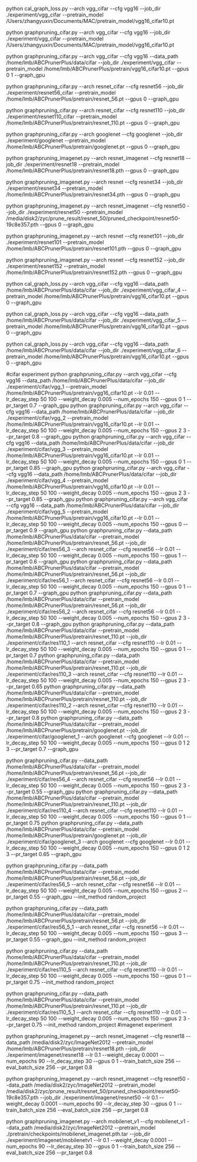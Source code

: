 python cal_graph_loss.py --arch vgg_cifar --cfg vgg16 --job_dir ./experiment/vgg_cifar --pretrain_model /Users/zhangyuxin/Documents/MAC/pretrain_model/vgg16_cifar10.pt

python graphpruning_cifar.py --arch vgg_cifar --cfg vgg16 --job_dir ./experiment/vgg_cifar --pretrain_model /Users/zhangyuxin/Documents/MAC/pretrain_model/vgg16_cifar10.pt

python graphpruning_cifar.py --arch vgg_cifar --cfg vgg16 --data_path /home/lmb/ABCPrunerPlus/data/cifar --job_dir ./experiment/vgg_cifar --pretrain_model /home/lmb/ABCPrunerPlus/pretrain/vgg16_cifar10.pt --gpus 0 1 --graph_gpu

python graphpruning_cifar.py --arch resnet_cifar --cfg resnet56 --job_dir ./experiment/resnet56_cifar --pretrain_model /home/lmb/ABCPrunerPlus/pretrain/resnet_56.pt --gpus 0 --graph_gpu

python graphpruning_cifar.py --arch resnet_cifar --cfg resnet110 --job_dir ./experiment/resnet110_cifar --pretrain_model /home/lmb/ABCPrunerPlus/pretrain/resnet_110.pt --gpus 0 --graph_gpu

python graphpruning_cifar.py --arch googlenet --cfg googlenet --job_dir ./experiment/googlenet --pretrain_model /home/lmb/ABCPrunerPlus/pretrain/googlenet.pt --gpus 0 --graph_gpu 


python graphpruning_imagenet.py --arch resnet_imagenet --cfg resnet18 --job_dir ./experiment/resnet18 --pretrain_model /home/lmb/ABCPrunerPlus/pretrain/resnet18.pth --gpus 0 --graph_gpu 

python graphpruning_imagenet.py --arch resnet --cfg resnet34 --job_dir ./experiment/resnet34 --pretrain_model /home/lmb/ABCPrunerPlus/pretrain/resnet34.pth --gpus 0 --graph_gpu 

python graphpruning_imagenet.py --arch resnet_imagenet --cfg resnet50 --job_dir ./experiment/resnet50 --pretrain_model /media/disk2/zyc/prune_result/resnet_50/pruned_checkpoint/resnet50-19c8e357.pth --gpus 0 --graph_gpu 

python graphpruning_imagenet.py --arch resnet --cfg resnet101 --job_dir ./experiment/resnet101 --pretrain_model /home/lmb/ABCPrunerPlus/pretrain/resnet101.pth --gpus 0 --graph_gpu 

python graphpruning_imagenet.py --arch resnet --cfg resnet152 --job_dir ./experiment/resnet152 --pretrain_model /home/lmb/ABCPrunerPlus/pretrain/resnet152.pth --gpus 0 --graph_gpu 


python cal_graph_loss.py --arch vgg_cifar --cfg vgg16 --data_path /home/lmb/ABCPrunerPlus/data/cifar --job_dir ./experiment/vgg_cifar_4 --pretrain_model /home/lmb/ABCPrunerPlus/pretrain/vgg16_cifar10.pt --gpus 0 --graph_gpu

python cal_graph_loss.py --arch vgg_cifar --cfg vgg16 --data_path /home/lmb/ABCPrunerPlus/data/cifar --job_dir ./experiment/vgg_cifar_5 --pretrain_model /home/lmb/ABCPrunerPlus/pretrain/vgg16_cifar10.pt --gpus 0 --graph_gpu

python cal_graph_loss.py --arch vgg_cifar --cfg vgg16 --data_path /home/lmb/ABCPrunerPlus/data/cifar --job_dir ./experiment/vgg_cifar_6 --pretrain_model /home/lmb/ABCPrunerPlus/pretrain/vgg16_cifar10.pt --gpus 0 --graph_gpu

#cifar experiment
python graphpruning_cifar.py --arch vgg_cifar --cfg vgg16 --data_path /home/lmb/ABCPrunerPlus/data/cifar --job_dir ./experiment/cifar/vgg_1 --pretrain_model /home/lmb/ABCPrunerPlus/pretrain/vgg16_cifar10.pt --lr 0.01 --lr_decay_step 50 100 --weight_decay 0.005  --num_epochs 150 --gpus 0 1 --pr_target 0.7 --graph_gpu
python graphpruning_cifar.py --arch vgg_cifar --cfg vgg16 --data_path /home/lmb/ABCPrunerPlus/data/cifar --job_dir ./experiment/cifar/vgg_2 --pretrain_model /home/lmb/ABCPrunerPlus/pretrain/vgg16_cifar10.pt --lr 0.01 --lr_decay_step 50 100 --weight_decay 0.005  --num_epochs 150 --gpus 2 3 --pr_target 0.8 --graph_gpu
python graphpruning_cifar.py --arch vgg_cifar --cfg vgg16 --data_path /home/lmb/ABCPrunerPlus/data/cifar --job_dir ./experiment/cifar/vgg_3 --pretrain_model /home/lmb/ABCPrunerPlus/pretrain/vgg16_cifar10.pt --lr 0.01 --lr_decay_step 50 100 --weight_decay 0.005  --num_epochs 150 --gpus 0 1 --pr_target 0.85 --graph_gpu
python graphpruning_cifar.py --arch vgg_cifar --cfg vgg16 --data_path /home/lmb/ABCPrunerPlus/data/cifar --job_dir ./experiment/cifar/vgg_4 --pretrain_model /home/lmb/ABCPrunerPlus/pretrain/vgg16_cifar10.pt --lr 0.01 --lr_decay_step 50 100 --weight_decay 0.005  --num_epochs 150 --gpus 2 3 --pr_target 0.85 --graph_gpu
python graphpruning_cifar.py --arch vgg_cifar --cfg vgg16 --data_path /home/lmb/ABCPrunerPlus/data/cifar --job_dir ./experiment/cifar/vgg_5 --pretrain_model /home/lmb/ABCPrunerPlus/pretrain/vgg16_cifar10.pt --lr 0.01 --lr_decay_step 50 100 --weight_decay 0.005  --num_epochs 150 --gpus 0 --pr_target 0.9 --graph_gpu
python graphpruning_cifar.py --data_path /home/lmb/ABCPrunerPlus/data/cifar --pretrain_model /home/lmb/ABCPrunerPlus/pretrain/resnet_56.pt  --job_dir ./experiment/cifar/res56_3 --arch resnet_cifar --cfg resnet56 --lr 0.01 --lr_decay_step 50 100 --weight_decay 0.005  --num_epochs 150 --gpus 1 --pr_target 0.6 --graph_gpu
python graphpruning_cifar.py --data_path /home/lmb/ABCPrunerPlus/data/cifar --pretrain_model /home/lmb/ABCPrunerPlus/pretrain/resnet_56.pt  --job_dir ./experiment/cifar/res56_1 --arch resnet_cifar --cfg resnet56 --lr 0.01 --lr_decay_step 50 100 --weight_decay 0.005  --num_epochs 150 --gpus 0 1 --pr_target 0.7 --graph_gpu
python graphpruning_cifar.py --data_path /home/lmb/ABCPrunerPlus/data/cifar --pretrain_model /home/lmb/ABCPrunerPlus/pretrain/resnet_56.pt  --job_dir ./experiment/cifar/res56_2 --arch resnet_cifar --cfg resnet56 --lr 0.01 --lr_decay_step 50 100 --weight_decay 0.005  --num_epochs 150 --gpus 2 3 --pr_target 0.8 --graph_gpu
python graphpruning_cifar.py --data_path /home/lmb/ABCPrunerPlus/data/cifar --pretrain_model /home/lmb/ABCPrunerPlus/pretrain/resnet_110.pt  --job_dir ./experiment/cifar/res110_1 --arch resnet_cifar --cfg resnet110 --lr 0.01 --lr_decay_step 50 100 --weight_decay 0.005  --num_epochs 150 --gpus 0 1 --pr_target 0.7
python graphpruning_cifar.py --data_path /home/lmb/ABCPrunerPlus/data/cifar --pretrain_model /home/lmb/ABCPrunerPlus/pretrain/resnet_110.pt  --job_dir ./experiment/cifar/res110_3 --arch resnet_cifar --cfg resnet110 --lr 0.01 --lr_decay_step 50 100 --weight_decay 0.005  --num_epochs 150 --gpus 2 3 --pr_target 0.65
python graphpruning_cifar.py --data_path /home/lmb/ABCPrunerPlus/data/cifar --pretrain_model /home/lmb/ABCPrunerPlus/pretrain/resnet_110.pt  --job_dir ./experiment/cifar/res110_2 --arch resnet_cifar --cfg resnet110 --lr 0.01 --lr_decay_step 50 100 --weight_decay 0.005  --num_epochs 150 --gpus 2 3 --pr_target 0.8
python graphpruning_cifar.py --data_path /home/lmb/ABCPrunerPlus/data/cifar --pretrain_model /home/lmb/ABCPrunerPlus/pretrain/googlenet.pt  --job_dir ./experiment/cifar/googlenet_1 --arch googlenet --cfg googlenet --lr 0.01 --lr_decay_step 50 100 --weight_decay 0.005  --num_epochs 150 --gpus 0 1 2 3 --pr_target 0.7 --graph_gpu

python graphpruning_cifar.py --data_path /home/lmb/ABCPrunerPlus/data/cifar --pretrain_model /home/lmb/ABCPrunerPlus/pretrain/resnet_56.pt  --job_dir ./experiment/cifar/res56_4 --arch resnet_cifar --cfg resnet56 --lr 0.01 --lr_decay_step 50 100 --weight_decay 0.005  --num_epochs 150 --gpus 2 3 --pr_target 0.55 --graph_gpu
python graphpruning_cifar.py --data_path /home/lmb/ABCPrunerPlus/data/cifar --pretrain_model /home/lmb/ABCPrunerPlus/pretrain/resnet_110.pt  --job_dir ./experiment/cifar/res110_4 --arch resnet_cifar --cfg resnet110 --lr 0.01 --lr_decay_step 50 100 --weight_decay 0.005  --num_epochs 150 --gpus 0 1 --pr_target 0.75
python graphpruning_cifar.py --data_path /home/lmb/ABCPrunerPlus/data/cifar --pretrain_model /home/lmb/ABCPrunerPlus/pretrain/googlenet.pt  --job_dir ./experiment/cifar/googlenet_3 --arch googlenet --cfg googlenet --lr 0.01 --lr_decay_step 50 100 --weight_decay 0.005  --num_epochs 150 --gpus 0 1 2 3 --pr_target 0.65 --graph_gpu

python graphpruning_cifar.py --data_path /home/lmb/ABCPrunerPlus/data/cifar --pretrain_model /home/lmb/ABCPrunerPlus/pretrain/resnet_56.pt  --job_dir ./experiment/cifar/res56_5 --arch resnet_cifar --cfg resnet56 --lr 0.01 --lr_decay_step 50 100 --weight_decay 0.005  --num_epochs 150 --gpus 2 --pr_target 0.55 --graph_gpu --init_method random_project

python graphpruning_cifar.py --data_path /home/lmb/ABCPrunerPlus/data/cifar --pretrain_model /home/lmb/ABCPrunerPlus/pretrain/resnet_56.pt  --job_dir ./experiment/cifar/res56_5_1 --arch resnet_cifar --cfg resnet56 --lr 0.01 --lr_decay_step 50 100 --weight_decay 0.005  --num_epochs 150 --gpus 3 --pr_target 0.55 --graph_gpu --init_method random_project

python graphpruning_cifar.py --data_path /home/lmb/ABCPrunerPlus/data/cifar --pretrain_model /home/lmb/ABCPrunerPlus/pretrain/resnet_110.pt  --job_dir ./experiment/cifar/res110_5 --arch resnet_cifar --cfg resnet110 --lr 0.01 --lr_decay_step 50 100 --weight_decay 0.005  --num_epochs 150 --gpus 0 1 --pr_target 0.75 --init_method random_project

python graphpruning_cifar.py --data_path /home/lmb/ABCPrunerPlus/data/cifar --pretrain_model /home/lmb/ABCPrunerPlus/pretrain/resnet_110.pt  --job_dir ./experiment/cifar/res110_5_1 --arch resnet_cifar --cfg resnet110 --lr 0.01 --lr_decay_step 50 100 --weight_decay 0.005  --num_epochs 150 --gpus 2 3 --pr_target 0.75 --init_method random_project
#imagenet experiment

python graphpruning_imagenet.py --arch resnet_imagenet --cfg resnet18 --data_path /media/disk2/zyc/ImageNet2012 --pretrain_model /home/lmb/ABCPrunerPlus/pretrain/resnet18.pth --job_dir ./experiment/imagenet/resnet18 --lr 0.1 --weight_decay 0.0001 --num_epochs 90 --lr_decay_step 30 --gpus 0 1 --train_batch_size 256 --eval_batch_size 256 --pr_target 0.8 

python graphpruning_imagenet.py --arch resnet_imagenet --cfg resnet50 --data_path /media/disk2/zyc/ImageNet2012 --pretrain_model /media/disk2/zyc/prune_result/resnet_50/pruned_checkpoint/resnet50-19c8e357.pth --job_dir ./experiment/imagenet/resnet50 --lr 0.1 --weight_decay 0.0001 --num_epochs 90 --lr_decay_step 30 --gpus 0 1 --train_batch_size 256 --eval_batch_size 256 --pr_target 0.8 


python graphpruning_imagenet.py --arch mobilenet_v1 --cfg mobilenet_v1 --data_path /media/disk2/zyc/ImageNet2012 --pretrain_model ./pretrain/checkpoints/mobilenet_imagenet.pth.tar --job_dir ./experiment/imagenet/mobilenetv1 --lr 0.1 --weight_decay 0.0001 --num_epochs 90 --lr_decay_step 30 --gpus 0 1 --train_batch_size 256 --eval_batch_size 256 --pr_target 0.8 